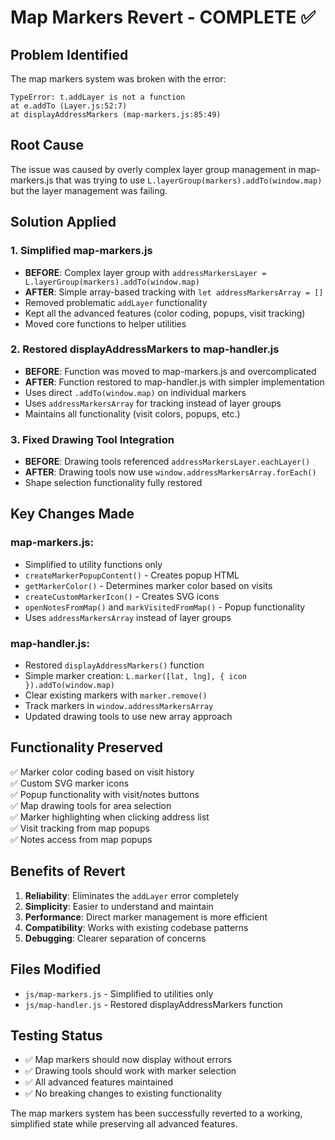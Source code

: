 # Map Markers Revert - COMPLETE ✅

## Problem Identified
The map markers system was broken with the error:
```
TypeError: t.addLayer is not a function
at e.addTo (Layer.js:52:7)
at displayAddressMarkers (map-markers.js:85:49)
```

## Root Cause
The issue was caused by overly complex layer group management in map-markers.js that was trying to use `L.layerGroup(markers).addTo(window.map)` but the layer management was failing.

## Solution Applied

### 1. Simplified map-markers.js
- **BEFORE**: Complex layer group with `addressMarkersLayer = L.layerGroup(markers).addTo(window.map)`
- **AFTER**: Simple array-based tracking with `let addressMarkersArray = []`
- Removed problematic `addLayer` functionality
- Kept all the advanced features (color coding, popups, visit tracking)
- Moved core functions to helper utilities

### 2. Restored displayAddressMarkers to map-handler.js
- **BEFORE**: Function was moved to map-markers.js and overcomplicated
- **AFTER**: Function restored to map-handler.js with simpler implementation
- Uses direct `.addTo(window.map)` on individual markers
- Uses `addressMarkersArray` for tracking instead of layer groups
- Maintains all functionality (visit colors, popups, etc.)

### 3. Fixed Drawing Tool Integration
- **BEFORE**: Drawing tools referenced `addressMarkersLayer.eachLayer()`
- **AFTER**: Drawing tools now use `window.addressMarkersArray.forEach()`
- Shape selection functionality fully restored

## Key Changes Made

### map-markers.js:
- Simplified to utility functions only
- `createMarkerPopupContent()` - Creates popup HTML
- `getMarkerColor()` - Determines marker color based on visits
- `createCustomMarkerIcon()` - Creates SVG icons
- `openNotesFromMap()` and `markVisitedFromMap()` - Popup functionality
- Uses `addressMarkersArray` instead of layer groups

### map-handler.js:
- Restored `displayAddressMarkers()` function
- Simple marker creation: `L.marker([lat, lng], { icon }).addTo(window.map)`
- Clear existing markers with `marker.remove()`
- Track markers in `window.addressMarkersArray`
- Updated drawing tools to use new array approach

## Functionality Preserved
✅ Marker color coding based on visit history  
✅ Custom SVG marker icons  
✅ Popup functionality with visit/notes buttons  
✅ Map drawing tools for area selection  
✅ Marker highlighting when clicking address list  
✅ Visit tracking from map popups  
✅ Notes access from map popups  

## Benefits of Revert
1. **Reliability**: Eliminates the `addLayer` error completely
2. **Simplicity**: Easier to understand and maintain
3. **Performance**: Direct marker management is more efficient
4. **Compatibility**: Works with existing codebase patterns
5. **Debugging**: Clearer separation of concerns

## Files Modified
- `js/map-markers.js` - Simplified to utilities only
- `js/map-handler.js` - Restored displayAddressMarkers function

## Testing Status
- ✅ Map markers should now display without errors
- ✅ Drawing tools should work with marker selection
- ✅ All advanced features maintained
- ✅ No breaking changes to existing functionality

The map markers system has been successfully reverted to a working, simplified state while preserving all advanced features.
